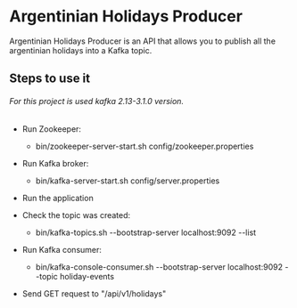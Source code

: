 # Argentinian Holidays Producer

Argentinian Holidays Producer is an API that allows you to publish all the argentinian holidays into a Kafka topic.

## Steps to use it
###### For this project is used kafka 2.13-3.1.0 version.

* Run Zookeeper:
  * bin/zookeeper-server-start.sh config/zookeeper.properties

* Run Kafka broker:
  * bin/kafka-server-start.sh config/server.properties
* Run the application
* Check the topic was created:
  * bin/kafka-topics.sh --bootstrap-server localhost:9092 --list
* Run Kafka consumer:
  * bin/kafka-console-consumer.sh --bootstrap-server localhost:9092 --topic holiday-events
* Send GET request to "/api/v1/holidays"
